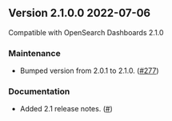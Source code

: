 ## Version 2.1.0.0 2022-07-06
Compatible with OpenSearch Dashboards 2.1.0

### Maintenance
* Bumped version from 2.0.1 to 2.1.0. ([#277](https://github.com/opensearch-project/alerting-dashboards-plugin/pull/277))

### Documentation
* Added 2.1 release notes. ([#](https://github.com/opensearch-project/alerting-dashboards-plugin/pull/))
